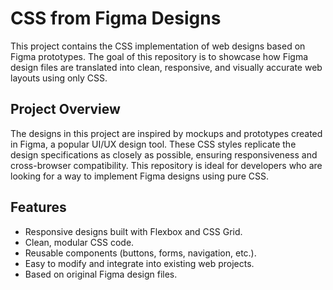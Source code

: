 # CSS from Figma Designs

This project contains the CSS implementation of web designs based on Figma prototypes. The goal of this repository is to showcase how Figma design files are translated into clean, responsive, and visually accurate web layouts using only CSS.

## Project Overview

The designs in this project are inspired by mockups and prototypes created in Figma, a popular UI/UX design tool. These CSS styles replicate the design specifications as closely as possible, ensuring responsiveness and cross-browser compatibility. This repository is ideal for developers who are looking for a way to implement Figma designs using pure CSS.

## Features

- Responsive designs built with Flexbox and CSS Grid.
- Clean, modular CSS code.
- Reusable components (buttons, forms, navigation, etc.).
- Easy to modify and integrate into existing web projects.
- Based on original Figma design files.

